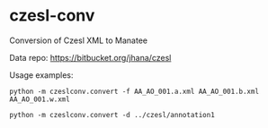 # czesl-conv
Conversion of Czesl XML to Manatee

Data repo: https://bitbucket.org/jhana/czesl

Usage examples:

`python -m czeslconv.convert -f AA_AO_001.a.xml AA_AO_001.b.xml AA_AO_001.w.xml`

`python -m czeslconv.convert -d ../czesl/annotation1`
